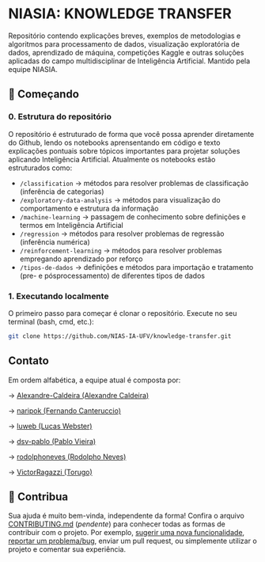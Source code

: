 # NIASIA: KNOWLEDGE TRANSFER

Repositório contendo explicações breves, exemplos de metodologias e algoritmos para processamento de dados, visualização exploratória de dados, aprendizado de máquina, competições Kaggle e outras soluções aplicadas do campo multidisciplinar de Inteligência Artificial. Mantido pela equipe NIASIA.
<!-- Coloque a descrição do projeto aqui. Geralmente essa descrição tem de duas a três linhas de tamanho. Ela deve dar uma visão geral sobre o projeto, ex.: tecnologia usada, filosofia de existência, qual problema tenta resolver, etc. -->

<!-- > **IMPORTANTE:** coloque aqui alguma mensagem que é muito relevante aos usuários do projeto, se existir. -->

<!-- ## Funcionalidades

Aqui você pode colocar uma captura de tela do produto resultante desse projeto. Descreva também suas funcionalidades usando uma lista:

- Fácil integração.
- Poucas dependências.
- Possui ótima documentação e testes. -->

## 🚀 Começando

### 0. Estrutura do repositório

O repositório é estruturado de forma que você possa aprender diretamente do Github, lendo os notebooks aprensentando em código e texto explicações pontuais sobre tópicos importantes para projetar soluções aplicando Inteligência Artificial. Atualmente os notebooks estão estruturados como:

- ```/classification``` $\to$ métodos para resolver problemas de classificação (inferência de categorias)
- ```/exploratory-data-analysis``` $\to$ métodos para visualização do comportamento e estrutura da informação
- ```/machine-learning``` $\to$ passagem de conhecimento sobre definições e termos em Inteligência Artificial
- ```/regression``` $\to$ métodos para resolver problemas de regressão (inferência numérica)
- ```/reinforcement-learning``` $\to$ métodos para resolver problemas empregando aprendizado por reforço
- ```/tipos-de-dados``` $\to$ definições e métodos para importação e tratamento (pre- e pósprocessamento) de diferentes tipos de dados

### 1. Executando localmente

O primeiro passo para começar é clonar o repositório. Execute no seu terminal (bash, cmd, etc.):

``` bash
git clone https://github.com/NIAS-IA-UFV/knowledge-transfer.git
```

<!-- ### 2. Outro(s) passo(s)

Geralmente os próximos passos ensinam como instalar e configurar o projeto para uso/desenvolvimento. Execute:

```
git clone https://github.com/OpenSourceLabUFV/template
``` -->

## Contato

Em ordem alfabética, a equipe atual é composta por:

$\to$ [Alexandre-Caldeira (Alexandre Caldeira)](https://github.com/Alexandre-Caldeira)

$\to$ [naripok (Fernando Canteruccio)](https://github.com/naripok)

$\to$ [luweb (Lucas Webster)](https://github.com/luweb)

$\to$ [dsv-pablo (Pablo Vieira)](https://github.com/dsv-pablo)

$\to$ [rodolphoneves (Rodolpho Neves)](https://github.com/rodolphoneves)

$\to$ [VictorRagazzi (Torugo)](https://github.com/VictorRagazzi)

## 🤝 Contribua

Sua ajuda é muito bem-vinda, independente da forma! Confira o arquivo [CONTRIBUTING.md](CONTRIBUTING.md) (*pendente*) para conhecer todas as formas de contribuir com o projeto. Por exemplo, [sugerir uma nova funcionalidade](https://github.com/NIAS-IA-UFV/knowledge-transfer/issues/new?assignees=&labels=&template=feature_request.md&title=), [reportar um problema/bug](https://github.com/NIAS-IA-UFV/knowledge-transfer/issues/new?assignees=&labels=bug&template=bug_report.md&title=), enviar um pull request, ou simplemente utilizar o projeto e comentar sua experiência.

<!-- Lembre - se que as contribuições devem seguir nosso [Código de Conduta](CODE_OF_CONDUCT.md). -->

<!-- Veja o arquivo [ROADMAP.md](ROADMAP.md) para ter uma ideia dos próximos passos do projeto. -->

<!-- ## Licença -->

<!-- Esse projeto é licenciado nos termos da licença open-source [MIT](https://choosealicense.com/licenses/mit). -->

<!-- ## Projetos semelhantes -->

<!-- Abaixo está uma lista de links interessantes e projetos similares: -->

<!-- - [Projeto inspiração](https://github.com/projeto) -->
<!-- - [Ferramenta semelhante](https://github.com/projeto) -->
